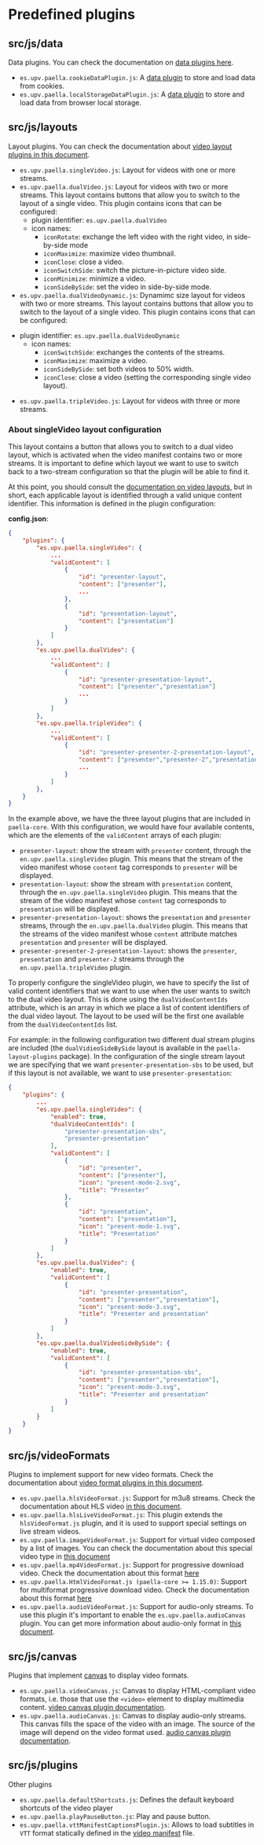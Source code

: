 # Predefined plugins

## src/js/data

Data plugins. You can check the documentation on [data plugins here](data_plugins.md).

- `es.upv.paella.cookieDataPlugin.js`: A [data plugin](data_plugin.md) to store and load data from cookies.
- `es.upv.paella.localStorageDataPlugin.js`: A [data plugin](data_plugin.md) to store and load data from browser local storage.

## src/js/layouts

Layout plugins. You can check the documentation about [video layout plugins in this document](video_layout.md).

- `es.upv.paella.singleVideo.js`: Layout for videos with one or more streams.
- `es.upv.paella.dualVideo.js`: Layout for videos with two or more streams. This layout contains buttons that allow you to switch to the layout of a single video. This plugin contains icons that can be configured:
    * plugin identifier: `es.upv.paella.dualVideo`
    * icon names:
        + `iconRotate`: exchange the left video with the right video, in side-by-side mode
        + `iconMaximize`: maximize video thumbnail.
        + `iconClose`: close a video.
        + `iconSwitchSide`: switch the picture-in-picture video side.
        + `iconMinimize`: minimize a video.
        + `iconSideBySide`: set the video in side-by-side mode.
- `es.upv.paella.dualVideoDynamic.js`: Dynamimc size layout for videos with two or more streams. This layout contains buttons that allow you to switch to the layout of a single video. This plugin contains icons that can be configured:
* plugin identifier: `es.upv.paella.dualVideoDynamic`
    * icon names:
        + `iconSwitchSide`: exchanges the contents of the streams.
        + `iconMaximize`: maximize a video.
        + `iconSideBySide`: set both videos to 50% width.
        + `iconClose`: close a video (setting the corresponding single video layout).
- `es.upv.paella.tripleVideo.js`: Layout for videos with three or more streams.

### About singleVideo layout configuration

This layout contains a button that allows you to switch to a dual video layout, which is activated when the video manifest contains two or more streams. It is important to define which layout we want to use to switch back to a two-stream configuration so that the plugin will be able to find it.

At this point, you should consult the [documentation on video layouts](video_layout.md), but in short, each applicable layout is identified through a valid unique content identifier. This information is defined in the plugin configuration:

**config.json**:

```json
{
    "plugins": {
        "es.upv.paella.singleVideo": {
            ...
            "validContent": [
                {
                    "id": "presenter-layout",
                    "content": ["presenter"], 
                    ...
                }, 
                {
                    "id": "presentation-layout",
                    "content": ["presentation"]
                }
            ]
        },
        "es.upv.paella.dualVideo": {
            ...
            "validContent": [
                {
                    "id": "presenter-presentation-layout", 
                    "content": ["presenter","presentation"]
                    ...
                }
            ]
        },
        "es.upv.paella.tripleVideo": {
            ...
            "validContent": [
                {
                    "id": "presenter-presenter-2-presentation-layout",
                    "content": ["presenter","presenter-2","presentation"]
                    ...
                }
            ]
        },
    }
}
```

In the example above, we have the three layout plugins that are included in `paella-core`. With this configuration, we would have four available contents, which are the elements of the `validContent` arrays of each plugin:

- `presenter-layout`: show the stream with `presenter` content, through the `en.upv.paella.singleVideo` plugin. This means that the stream of the video manifest whose `content` tag corresponds to `presenter` will be displayed.
- `presentation-layout`: show the stream with `presentation` content, through the `en.upv.paella.singleVideo` plugin. This means that the stream of the video manifest whose `content` tag corresponds to `presentation` will be displayed.
- `presenter-presentation-layout`: shows the `presentation` and `presenter` streams, through the `en.upv.paella.dualVideo` plugin. This means that the streams of the video manifest whose `content` attribute matches `presentation` and `presenter` will be displayed.
- `presenter-presenter-2-presentation-layout`: shows the `presenter`, `presentation` and `presenter-2` streams through the `en.upv.paella.tripleVideo` plugin.

To properly configure the singleVideo plugin, we have to specify the list of valid content identifiers that we want to use when the user wants to switch to the dual video layout. This is done using the `dualVideoContentIds` attribute, which is an array in which we place a list of content identifiers of the dual video layout. The layout to be used will be the first one available from the `dualVideoContentIds` list.

For example: in the following configuration two different dual stream plugins are included (the `dualVidieoSideBySide` layout is available in the `paella-layout-plugins` package). In the configuration of the single stream layout we are specifying that we want `presenter-presentation-sbs` to be used, but if this layout is not available, we want to use `presenter-presentation`:

```json
{
    "plugins": {
        ...
        "es.upv.paella.singleVideo": {
            "enabled": true,
            "dualVideoContentIds": [
                "presenter-presentation-sbs",
                "presenter-presentation"
            ],
            "validContent": [
                {
                    "id": "presenter", 
                    "content": ["presenter"], 
                    "icon": "present-mode-2.svg", 
                    "title": "Presenter"
                },
                {
                    "id": "presentation", 
                    "content": ["presentation"], 
                    "icon": "present-mode-1.svg", 
                    "title": "Presentation" 
                }
            ]
        },
        "es.upv.paella.dualVideo": {
            "enabled": true,
            "validContent": [
                {
                    "id": "presenter-presentation", 
                    "content": ["presenter","presentation"], 
                    "icon": "present-mode-3.svg", 
                    "title": "Presenter and presentation"
                }
            ]
        },
        "es.upv.paella.dualVideoSideBySide": {
            "enabled": true,
            "validContent": [
                {
                    "id": "presenter-presentation-sbs", 
                    "content": ["presenter","presentation"], 
                    "icon": "present-mode-3.svg", 
                    "title": "Presenter and presentation"
                }
            ]
        }
    }
}
```

## src/js/videoFormats

Plugins to implement support for new video formats. Check the documentation about [video format plugins in this document](video_plugin.md).

- `es.upv.paella.hlsVideoFormat.js`: Support for m3u8 streams. Check the documentation about HLS video [in this document](hls_video_plugin.md).
- `es.upv.paella.hlsLiveVideoFormat.js`: This plugin extends the `hlsVideoFormat.js` plugin, and it is used to support special settings on live stream videos.
- `es.upv.paella.imageVideoFormat.js`: Support for virtual video composed by a list of images. You can check the documentation about this special video type in [this document](image_video_plugin.md)
- `es.upv.paella.mp4VideoFormat.js`: Support for progressive download video. Check the documentation about this format [here](mp4_video_plugin.md) 
- `es.upv.paella.HtmlVideoFormat.js (paella-core >= 1.15.0)`: Support for multiformat progressive download video. Check the documentation about this format [here](html_video_plugin.md) 
- `es.upv.paella.audioVideoFormat.js`: Support for audio-only streams. To use this plugin it's important to enable the `es.upv.paella.audioCanvas` plugin. You can get more information about audio-only format in [this document](audio_video_plugin.md).

## src/js/canvas

Plugins that implement [canvas](canvas_plugin.md) to display video formats.

- `es.upv.paella.videoCanvas.js`: Canvas to display HTML-compliant video formats, i.e. those that use the `<video>` element to display multimedia content. [video canvas plugin documentation](video_canvas_plugin.md).
- `es.upv.paella.audioCanvas.js`: Canvas to display audio-only streams. This canvas fills the space of the video with an image. The source of the image will depend on the video format used. [audio canvas plugin documentation](audio_canvas_plugin.md).

## src/js/plugins

Other plugins

- `es.upv.paella.defaultShortcuts.js`: Defines the default keyboard shortcuts of the video player
- `es.upv.paella.playPauseButton.js`: Play and pause button.
- `es.upv.paella.vttManifestCaptionsPlugin.js`: Allows to load subtitles in `VTT` format statically defined in the [video manifest](video_manifest.md) file.

